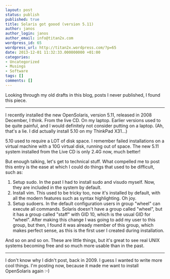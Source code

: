 ```yaml
---
layout: post
status: publish
published: true
title: Solaris got goood (version 5.11)
author: janos
author_login: janos
author_email: info@titan2x.com
wordpress_id: 65
wordpress_url: http://titan2x.wordpress.com/?p=65
date: 2013-12-01 11:32:33.000000000 +01:00
categories:
- Uncategorized
- Musings
- Software
tags: []
comments: []
---
```

Looking through my old drafts in this blog, posts I never published, I found this piece.

<hr />

I recently installed the new OpenSolaris, version 5.11, released in 2008 December, I think. From the live CD. On my laptop. Earlier versions used to be quite painful, and I would definitely not consider putting on a laptop. (Ah, that's a lie. I did actually install 5.10 on my ThinkPad X31...)

5.10 used to require a LOT of disk space. I remember failed installations on a virtual machine with a 10G virtual disk, running out of space. The new 5.11 system installed from the Live CD is only 2.4G now, much better!

But enough talking, let's get to technical stuff. What compelled me to post this entry is the ease at which I could do things that used to be difficult, such as:
<ol>
	<li>Setup sudo. In the past I had to install sudo and visudo myself. Now, they are included in the system by default.</li>
	<li>Install vim. This used to be tricky too, now it's installed by default, with all the modern features such as syntax highlighting. Oh joy.</li>
	<li>Setup sudoers. In the default configuration users in group "wheel" can execute all commands. Solaris doesn't have a group called "wheel", but it has a group called "staff" with GID 10, which is the usual GID for "wheel". After making this change I was going to add my user to this group, but then, I found it was already member of this group, which makes perfect sense, as this is the first user I created during installation.</li>
</ol>
And so on and so on. These are little things, but it's great to see real UNIX systems becoming free and so much more usable than in the past.

<hr />

I don't know why I didn't post, back in 2009. I guess I wanted to write more cool things. I'm posting now, because it made me want to install OpenSolaris again :-)
